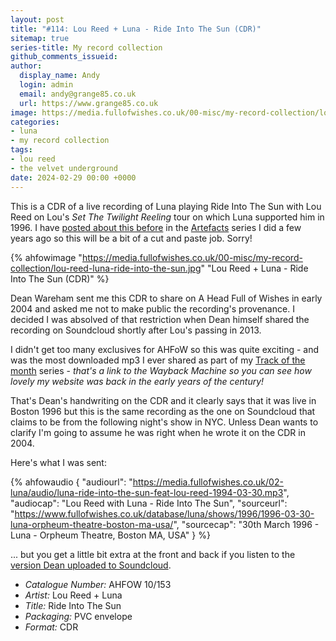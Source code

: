 ```yaml
---
layout: post
title: "#114: Lou Reed + Luna - Ride Into The Sun (CDR)"
sitemap: true
series-title: My record collection
github_comments_issueid:
author:
  display_name: Andy
  login: admin
  email: andy@grange85.co.uk
  url: https://www.grange85.co.uk
image: https://media.fullofwishes.co.uk/00-misc/my-record-collection/lou-reed-luna-ride-into-the-sun.jpg
categories:
- luna
- my record collection
tags:
- lou reed
- the velvet underground
date: 2024-02-29 00:00 +0000
---
```

This is a CDR of a live recording of Luna playing Ride Into The Sun with Lou Reed on Lou's _Set The Twilight Reeling_ tour on which Luna supported him in 1996. I have [posted about this before](/2019/07/12/artefacts-007-cdr-of-luna-and-lou-reed/) in the [Artefacts](/category/artefacts/) series I did a few years ago so this will be a bit of a cut and paste job. Sorry!

{% ahfowimage "https://media.fullofwishes.co.uk/00-misc/my-record-collection/lou-reed-luna-ride-into-the-sun.jpg" "Lou Reed + Luna - Ride Into The Sun (CDR)" %}

Dean Wareham sent me this CDR to share on A Head Full of Wishes in early 2004 and asked me not to make public the recording's provenance. I decided I was absolved of that restriction when Dean himself shared the recording on Soundcloud shortly after Lou's passing in 2013.

<!--more-->

I didn't get too many exclusives for AHFoW so this was quite exciting - and was the most downloaded mp3 I ever shared as part of my [Track of the month](https://web.archive.org/web/20050207170729/http://www.fullofwishes.info/galaxie/index.php?article_id=-1&type=2) series - _that's a link to the Wayback Machine so you can see how lovely my website was back in the early years of the century!_

That's Dean's handwriting on the CDR and it clearly says that it was live in Boston 1996 but this is the same recording as the one on Soundcloud that claims to be from the following night's show in NYC. Unless Dean wants to clarify I'm going to assume he was right when he wrote it on the CDR in 2004.

Here's what I was sent:

 {% ahfowaudio {
  "audiourl": "https://media.fullofwishes.co.uk/02-luna/audio/luna-ride-into-the-sun-feat-lou-reed-1994-03-30.mp3",
  "audiocap": "Lou Reed with Luna - Ride Into The Sun",
  "sourceurl": "https://www.fullofwishes.co.uk/database/luna/shows/1996/1996-03-30-luna-orpheum-theatre-boston-ma-usa/",
  "sourcecap": "30th March 1996 - Luna - Orpheum Theatre, Boston MA, USA"
  } %}

... but you get a little bit extra at the front and back if you listen to the [version Dean uploaded to Soundcloud](https://soundcloud.com/deanwareham/ride-into-the-sun-lou-reed).

 - *Catalogue Number:* AHFOW 10/153
 - *Artist:* Lou Reed + Luna
 - *Title:* Ride Into The Sun
 - *Packaging:* PVC envelope
 - *Format:* CDR

